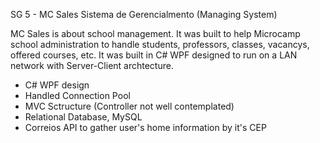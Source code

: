 SG 5 - MC Sales Sistema de Gerencialmento (Managing System)

MC Sales is about school management. It was built to help Microcamp school administration to handle students, professors, classes, vacancys, offered courses, etc. It was built in C# WPF designed to run on a LAN network with Server-Client archtecture.

- C# WPF design
- Handled Connection Pool
- MVC Sctructure (Controller not well contemplated)
- Relational Database, MySQL
- Correios API to gather user's home information by it's CEP
